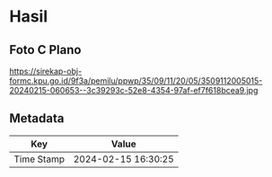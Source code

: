 # Hasil

## Foto C Plano

https://sirekap-obj-formc.kpu.go.id/9f3a/pemilu/ppwp/35/09/11/20/05/3509112005015-20240215-060653--3c39293c-52e8-4354-97af-ef7f618bcea9.jpg


## Metadata

| Key        | Value               |
| ---------- | ------------------- |
| Time Stamp | 2024-02-15 16:30:25 |



